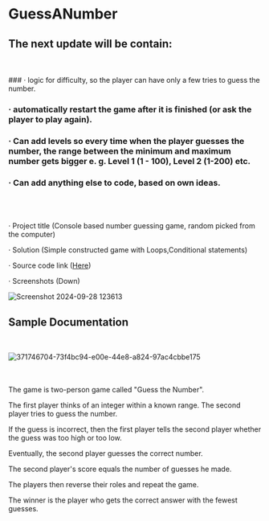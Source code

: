 # GuessANumber
## The next update will be contain:
<br />
<br />
### · logic for difficulty, so the player can have only a few tries to guess the number.

### · automatically restart the game after it is finished (or ask the player to play again).

### · Can add levels so every time when the player guesses the number, the range between the minimum and maximum number gets bigger e. g. Level 1 (1 - 100), Level 2 (1-200) etc.

### · Can add anything else to code, based on own ideas.
<br />
<br />
<br />
· Project title (Console based number guessing game, random picked from the computer)

· Solution (Simple constructed game with Loops,Conditional statements)

· Source code link ([Here](https://github.com/TmCsharp/GuessANumber/blob/master/GuessANumber.cs))

· Screenshots (Down)

![Screenshot 2024-09-28 123613](https://github.com/user-attachments/assets/44a648ea-0d26-4dff-85f5-963316336aa5)

## Sample Documentation
<br />

![371746704-73f4bc94-e00e-44e8-a824-97ac4cbbe175](https://github.com/user-attachments/assets/8828b4f4-5659-474e-9f91-1f0ddf5f17ae)

<br />
<br />
The game is two-person game called "Guess the Number". 

The first player thinks of an integer within a known range. The second player tries to guess the number. 

If the guess is incorrect, then the first player tells the second player whether the guess was too high or too low. 

Eventually, the second player guesses the correct number. 

The second player's score equals the number of guesses he made. 

The players then reverse their roles and repeat the game. 

The winner is the player who gets the correct answer with the fewest guesses.
